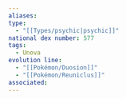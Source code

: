 ```yaml
---
aliases: 
type:
  - "[[Types/psychic|psychic]]"
national dex number: 577
tags:
  - Unova
evolution line:
  - "[[Pokémon/Duosion]]"
  - "[[Pokémon/Reuniclus]]"
associated: 
---
```


